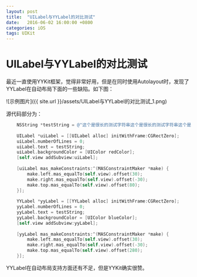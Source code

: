 ```yaml
---
layout: post
title:  "UILabel与YYLabel的对比测试"
date:   2016-06-02 16:00:00 +0800
categories: iOS
tags: UIKit 
---
```


# UILabel与YYLabel的对比测试

最近一直使用YYKit框架，觉得非常好用，但是在同时使用Autolayout时，发现了YYLabel在自动布局下面的一些缺陷。如下图：

![示例图片]({{ site.url }}/assets/UILabel与YYLabel的对比测试_1.png)

源代码部分为：

```Objective-C
    NSString *testString = @"这个是很长的测试字符串这个是很长的测试字符串这个是很长的测试字符串这个是很长的测试字符串\n这个是很长的测试字符串这个是很长的测试字符串这个是很长的测试字符串这个是很长的测试字符串这个是很长的测试字符串";
    
    UILabel *uiLabel = [[UILabel alloc] initWithFrame:CGRectZero];
    uiLabel.numberOfLines = 0;
    uiLabel.text = testString;
    uiLabel.backgroundColor = [UIColor redColor];
    [self.view addSubview:uiLabel];
    
    [uiLabel mas_makeConstraints:^(MASConstraintMaker *make) {
        make.left.mas_equalTo(self.view).offset(30);
        make.right.mas_equalTo(self.view).offset(-30);
        make.top.mas_equalTo(self.view).offset(80);
    }];
    
    YYLabel *yyLabel = [[YYLabel alloc] initWithFrame:CGRectZero];
    yyLabel.numberOfLines = 0;
    yyLabel.text = testString;
    yyLabel.backgroundColor = [UIColor blueColor];
    [self.view addSubview:yyLabel];
    
    [yyLabel mas_makeConstraints:^(MASConstraintMaker *make) {
        make.left.mas_equalTo(self.view).offset(30);
        make.right.mas_equalTo(self.view).offset(-30);
        make.top.mas_equalTo(self.view).offset(280);
    }];
```

YYLabel在自动布局支持方面还有不足，但是YYKit确实很赞。

